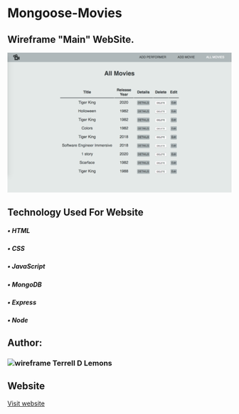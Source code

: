 # Mongoose-Movies

## Wireframe "Main" WebSite. ##

![wireframe](https://github.com/lemonmade1/Mongoose-Movies/blob/master/public/images/mongoose-movies.png)


## Technology Used For Website ##
##### • HTML #####
##### • CSS #####
##### • JavaScript #####
##### • MongoDB #####
##### • Express #####
##### • Node #####

## Author: ##
### ![wireframe](https://github.com/lemonmade1/Mongoose-Movies/blob/master/public/images/favicon.ico) Terrell D Lemons ### 
  
## Website ##
[Visit website](https://github.com/lemonmade1/Mongoose-Movies "Mongoose-Movies")
